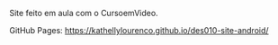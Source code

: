 Site feito em aula com o CursoemVideo.

GitHub Pages:
https://kathellylourenco.github.io/des010-site-android/

